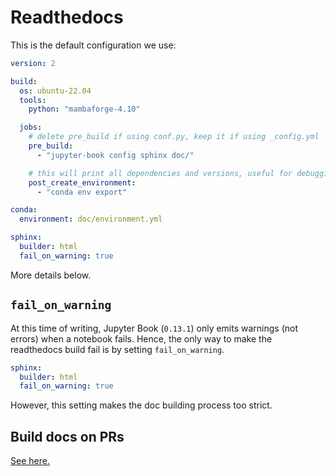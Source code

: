 # Readthedocs

This is the default configuration we use:

```yaml
version: 2

build:
  os: ubuntu-22.04
  tools:
    python: "mambaforge-4.10"

  jobs:
    # delete pre_build if using conf.py, keep it if using _config.yml
    pre_build:
      - "jupyter-book config sphinx doc/"

    # this will print all dependencies and versions, useful for debugging
    post_create_environment:
      - "conda env export"

conda:
  environment: doc/environment.yml

sphinx:
  builder: html
  fail_on_warning: true

```

More details below.

## `fail_on_warning`

At this time of writing, Jupyter Book (`0.13.1`) only emits warnings (not errors) when
a notebook fails. Hence, the only way to make the readthedocs build fail is by setting
`fail_on_warning`.


```yaml
sphinx:
  builder: html
  fail_on_warning: true
```

However, this setting makes the doc building process too strict.

## Build docs on PRs

[See here.](https://github.com/readthedocs/actions/tree/main/preview)